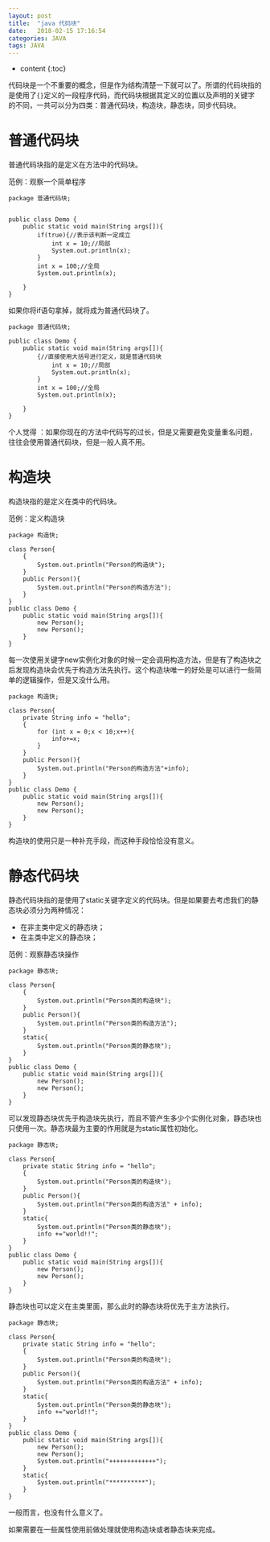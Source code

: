 ```yaml
---
layout: post
title:  "java 代码块"
date:   2018-02-15 17:16:54
categories: JAVA
tags: JAVA
---
```


* content
{:toc}

代码块是一个不重要的概念，但是作为结构清楚一下就可以了。所谓的代码块指的是使用了`{}`定义的一段程序代码，而代码块根据其定义的位置以及声明的关键字的不同，一共可以分为四类：普通代码块，构造块，静态块，同步代码块。




# 普通代码块

普通代码块指的是定义在方法中的代码块。

范例：观察一个简单程序

```
package 普通代码块;


public class Demo {
    public static void main(String args[]){
        if(true){//表示该判断一定成立
            int x = 10;//局部
            System.out.println(x);
        }
        int x = 100;//全局
        System.out.println(x);

    }
}
```

如果你将if语句拿掉，就将成为普通代码块了。

```
package 普通代码块;

public class Demo {
    public static void main(String args[]){
        {//直接使用大括号进行定义，就是普通代码块
            int x = 10;//局部
            System.out.println(x);
        }
        int x = 100;//全局
        System.out.println(x);

    }
}
```

个人觉得 ：如果你现在的方法中代码写的过长，但是又需要避免变量重名问题，往往会使用普通代码块，但是一般人真不用。

# 构造块

构造块指的是定义在类中的代码块。

范例：定义构造块

```
package 构造快;

class Person{
    {
        System.out.println("Person的构造块");
    }
    public Person(){
        System.out.println("Person的构造方法");
    }
}
public class Demo {
    public static void main(String args[]){
        new Person();
        new Person();
    }
}
```

每一次使用关键字new实例化对象的时候一定会调用构造方法，但是有了构造块之后发现构造块会优先于构造方法先执行。这个构造块唯一的好处是可以进行一些简单的逻辑操作，但是又没什么用。

```
package 构造快;

class Person{
    private String info = "hello";
    {
        for (int x = 0;x < 10;x++){
            info+=x;
        }
    }
    public Person(){
        System.out.println("Person的构造方法"+info);
    }
}
public class Demo {
    public static void main(String args[]){
        new Person();
        new Person();
    }
}
```

构造块的使用只是一种补充手段，而这种手段恰恰没有意义。

# 静态代码块

静态代码块指的是使用了static关键字定义的代码块。但是如果要去考虑我们的静态块必须分为两种情况：

- 在非主类中定义的静态块；
- 在主类中定义的静态块；

范例：观察静态块操作

```
package 静态块;

class Person{
    {
        System.out.println("Person类的构造块");
    }
    public Person(){
        System.out.println("Person类的构造方法");
    }
    static{
        System.out.println("Person类的静态块");
    }
}
public class Demo {
    public static void main(String args[]){
        new Person();
        new Person();
    }
}
```

可以发现静态块优先于构造块先执行，而且不管产生多少个实例化对象，静态块也只使用一次。静态块最为主要的作用就是为static属性初始化。

```
package 静态块;

class Person{
    private static String info = "hello";
    {
        System.out.println("Person类的构造块");
    }
    public Person(){
        System.out.println("Person类的构造方法" + info);
    }
    static{
        System.out.println("Person类的静态块");
        info +="world!!";
    }
}
public class Demo {
    public static void main(String args[]){
        new Person();
        new Person();
    }
}
```

静态块也可以定义在主类里面，那么此时的静态块将优先于主方法执行。

```
package 静态块;

class Person{
    private static String info = "hello";
    {
        System.out.println("Person类的构造块");
    }
    public Person(){
        System.out.println("Person类的构造方法" + info);
    }
    static{
        System.out.println("Person类的静态块");
        info +="world!!";
    }
}
public class Demo {
    public static void main(String args[]){
        new Person();
        new Person();
        System.out.println("+++++++++++++");
    }
    static{
        System.out.println("**********");
    }
}
```

一般而言，也没有什么意义了。

如果需要在一些属性使用前做处理就使用构造块或者静态块来完成。
